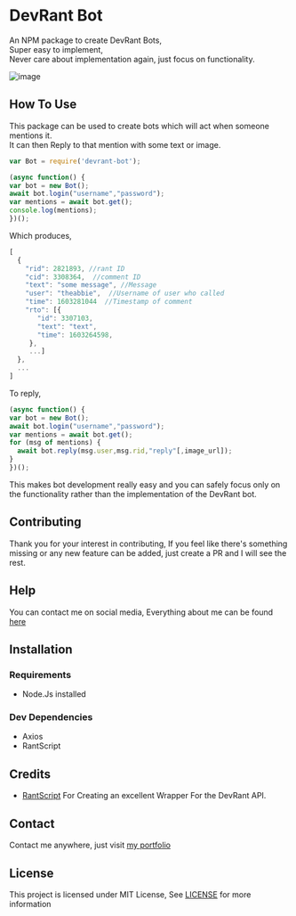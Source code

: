 # DevRant Bot
An NPM package to create DevRant Bots,   
Super easy to implement,  
Never care about implementation again, just focus on functionality.    
     
    

![image](https://user-images.githubusercontent.com/17960677/96278822-9703a480-0ff3-11eb-804e-859ef31be175.png)
## How To Use
This package can be used to create bots which will act when someone mentions it.  
It can then Reply to that mention with some text or image.
```js
var Bot = require('devrant-bot');

(async function() {
var bot = new Bot();
await bot.login("username","password");
var mentions = await bot.get();
console.log(mentions);
})();
```
Which produces,

```js
[
  {
    "rid": 2821893, //rant ID
    "cid": 3308364,  //comment ID
    "text": "some message", //Message
    "user": "theabbie",  //Username of user who called
    "time": 1603281044  //Timestamp of comment
    "rto": [{
       "id": 3307103,
       "text": "text",
       "time": 1603264598,
     },
     ...]
  },
  ...
]
```

To reply,

```js
(async function() {
var bot = new Bot();
await bot.login("username","password");
var mentions = await bot.get();
for (msg of mentions) {
  await bot.reply(msg.user,msg.rid,"reply"[,image_url]);
}
})();
```

This makes bot development really easy and you can safely focus only on the functionality rather than the implementation of the DevRant bot.

## Contributing

Thank you for your interest in contributing, If you feel like there's something missing or any new feature can be added, just create a PR and I will see the rest.

## Help

You can contact me on social media, Everything about me can be found [here](https://theabbie.github.io)

## Installation

### Requirements

* Node.Js installed

### Dev Dependencies

* Axios
* RantScript

## Credits

* [RantScript](https://github.com/leahlundqvist/RantScript/) For Creating an excellent Wrapper For the DevRant API.

## Contact

Contact me anywhere, just visit [my portfolio](https://theabbie.github.io)

## License

This project is licensed under MIT License, See [LICENSE](/LICENSE) for more information
